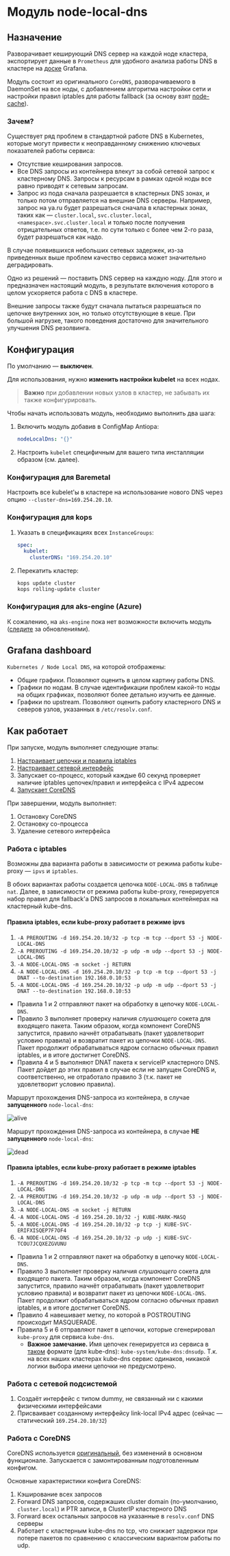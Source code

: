 Модуль node-local-dns
=====================

## Назначение

Разворачивает кеширующий DNS сервер на каждой ноде кластера, экспортирует данные в `Prometheus` для удобного анализа работы DNS в кластере на [доске](#grafana-dashboard) Grafana.

Модуль состоит из оригинального `CoreDNS`, разворачиваемого в DaemonSet на все ноды, с добавлением алгоритма настройки сети и настройки правил iptables для работы fallback (за основу взят [node-cache](https://github.com/kubernetes/dns/blob/master/cmd/node-cache/main.go)).

### Зачем?

Существует ряд проблем в стандартной работе DNS в Kubernetes, которые могут привести к неоправданному снижению ключевых показателей работы сервиса:
- Отсутствие кеширования запросов.
- Все DNS запросы из контейнера влекут за собой сетевой запрос к кластерному DNS. Запросы к ресурсам в рамках одной ноды все равно приводят к сетевым запросам.
- Запрос из пода сначала разрешается в кластерных DNS зонах, и только потом отправляется на внешние DNS серверы. Например, запрос на ya.ru будет разрешаться сначала в кластерных зонах, таких как — `cluster.local`, `svc.cluster.local`, `<namespace>.svc.cluster.local` и только после получения отрицательных ответов, т.е. по сути только с более чем 2-го раза, будет разрешаться как надо.

В случае появившихся небольших сетевых задержек, из-за приведенных выше проблем качество сервиса может значительно деградировать.

Одно из решений — поставить DNS сервер на каждую ноду. Для этого и предназначен настоящий модуль, в результате включения которого в целом ускоряется работа с DNS в кластере.

Внешние запросы также будут сначала пытаться разрешаться по цепочке внутренних зон, но только отсутствующие в кеше. При большой нагрузке, такого поведения достаточно для значительного улучшения DNS резолвинга.

## Конфигурация

По умолчанию — **выключен**.

Для использования, нужно **изменить настройки kubelet** на всех нодах.

> **Важно** при добавлении новых узлов в кластер, не забывать их также конфигурировать.

Чтобы начать использовать модуль, необходимо выполнить два шага:
1. Включить модуль добавив в ConfigMap Antiopa:
   ```yaml
   nodeLocalDns: "{}"
   ```
2. Настроить `kubelet` специфичным для вашего типа инсталляции образом (см. далее).

### Конфигурация для Baremetal
Настроить все kubelet'ы в кластере на использование нового DNS через опцию `--cluster-dns=169.254.20.10`.

### Конфигурация для kops
1. Указать в спецификациях всех `InstanceGroups`:
    ```yaml
    spec:
      kubelet:
        clusterDNS: "169.254.20.10"
    ```

2. Перекатить кластер:
    ```
    kops update cluster
    kops rolling-update cluster
    ```

### Конфигурация для aks-engine (Azure)
К сожалению, на `aks-engine` пока нет возможности включить модуль ([следите](https://github.com/deckhouse/deckhouse/issues/418) за обновлениями).

## Grafana dashboard

`Kubernetes / Node Local DNS`, на которой отображены:
- Общие графики. Позволяют оценить в целом картину работы DNS.
- Графики по нодам. В случае идентификации проблем какой-то ноды на общих графиках, позволяют более детально изучить ее данные.
- Графики по upstream. Позволяют оценить работу кластерного DNS и северов узлов, указанных в `/etc/resolv.conf`.

## Как работает

При запуске, модуль выполняет следующие этапы:
1. [Настраивает цепочки и правила iptables](#работа-с-iptables)
1. [Настраивает сетевой интерфейс](#работа-с-сетевой-подсистемой)
1. Запускает со-процесс, который каждые 60 секунд проверяет наличие iptables цепочек/правил и интерфейса с IPv4 адресом
1. [Запускает CoreDNS](#работа-с-coredns)

При завершении, модуль выполняет:
1. Остановку CoreDNS
1. Остановку со-процесса
1. Удаление сетевого интерфейса

### Работа с iptables

Возможны два варианта работы в зависимости от режима работы kube-proxy — `ipvs` и `iptables`.

В обоих вариантах работы создается цепочка `NODE-LOCAL-DNS` в таблице `nat`. Далее, в зависимости от режима работы kube-proxy, генерируется набор правил для fallback'а DNS запросов в локальных контейнерах на кластерный kube-dns.

#### Правила iptables, если kube-proxy работает в режиме ipvs

1. `-A PREROUTING -d 169.254.20.10/32 -p tcp -m tcp --dport 53 -j NODE-LOCAL-DNS`
1. `-A PREROUTING -d 169.254.20.10/32 -p udp -m udp --dport 53 -j NODE-LOCAL-DNS`
1. `-A NODE-LOCAL-DNS -m socket -j RETURN`
1. `-A NODE-LOCAL-DNS -d 169.254.20.10/32 -p tcp -m tcp --dport 53 -j DNAT --to-destination 192.168.0.10:53`
1. `-A NODE-LOCAL-DNS -d 169.254.20.10/32 -p udp -m udp --dport 53 -j DNAT --to-destination 192.168.0.10:53`

* Правила 1 и 2 отправляют пакет на обработку в цепочку `NODE-LOCAL-DNS`.
* Правило 3 выполняет проверку наличия *слушающего* сокета для входящего пакета. Таким образом, когда компонент CoreDNS запустится, правило начнёт отрабатывать (пакет удовлетворит условию правила) и возвратит пакет из цепочки `NODE-LOCAL-DNS`. Пакет продолжит обрабатываться ядром согласно обычных правил iptables, и в итоге достигнет CoreDNS.
* Правила 4 и 5 выполняют DNAT пакета к serviceIP кластерного DNS. Пакет дойдет до этих правил в случае если не запущен CoreDNS и, соответственно, не отработало правило 3 (т.к. пакет не удовлетворит условию правила).

Маршрут прохождения DNS-запроса из контейнера, в случае **запущенного** `node-local-dns`:

![alive](doc/alive-node-local-dns.png)

Маршрут прохождения DNS-запроса из контейнера, в случае **НЕ запущенного** `node-local-dns`:

![dead](doc/dead-node-local-dns.png)


#### Правила iptables, если kube-proxy работает в режиме iptables

1. `-A PREROUTING -d 169.254.20.10/32 -p tcp -m tcp --dport 53 -j NODE-LOCAL-DNS`
1. `-A PREROUTING -d 169.254.20.10/32 -p udp -m udp --dport 53 -j NODE-LOCAL-DNS`
1. `-A NODE-LOCAL-DNS -m socket -j RETURN`
1. `-A NODE-LOCAL-DNS -d 169.254.20.10/32 -j KUBE-MARK-MASQ`
1. `-A NODE-LOCAL-DNS -d 169.254.20.10/32 -p tcp -j KUBE-SVC-ERIFXISQEP7F7OF4`
1. `-A NODE-LOCAL-DNS -d 169.254.20.10/32 -p udp -j KUBE-SVC-TCOU7JCQXEZGVUNU`

* Правила 1 и 2 отправляют пакет на обработку в цепочку `NODE-LOCAL-DNS`.
* Правило 3 выполняет проверку наличия *слушающего* сокета для входящего пакета. Таким образом, когда компонент CoreDNS запустится, правило начнёт отрабатывать (пакет удовлетворит условию правила) и возвратит пакет из цепочки `NODE-LOCAL-DNS`. Пакет продолжит обрабатываться ядром согласно обычных правил iptables, и в итоге достигнет CoreDNS.
* Правило 4 навешивает метку, по которой в POSTROUTING происходит MASQUERADE.
* Правила 5 и 6 отправляют пакет в цепочки, которые сгенерировал `kube-proxy` для сервиса `kube-dns`.
    * **Важное замечание.** Имя цепочек генерируется из сервиса в [таком](https://github.com/kubernetes/kubernetes/blob/master/pkg/proxy/iptables/proxier.go#L558-L573) формате (для kube-dns): `kube-system/kube-dns:dnsudp`. Т.к. на всех наших кластерах kube-dns сервис одинаков, никакой логики выбора имени цепочки не предусмотрено.

### Работа с сетевой подсистемой

1. Создаёт интерфейс с типом dummy, не связанный ни с какими физическими интерфейсами
1. Присваивает созданному интерфейсу link-local IPv4 адрес (сейчас — статический `169.254.20.10/32`)

### Работа с CoreDNS

CoreDNS используется [оригинальный](https://coredns.io/), без изменений в основном функционале. Запускается с замонтированным подготовленным конфигом.

Основные характеристики конфига CoreDNS:
1. Кэширование всех запросов
1. Forward DNS запросов, содержаших cluster domain (по-умолчанию, `cluster.local`) и PTR записи, в ClusterIP кластерного DNS
1. Forward всех остальных запросов на указанные в `resolv.conf` DNS серверы
1. Работает с кластерным kube-dns по tcp, что снижает задержки при потере пакетов по сравнению с классическим вариантом работы по udp.
